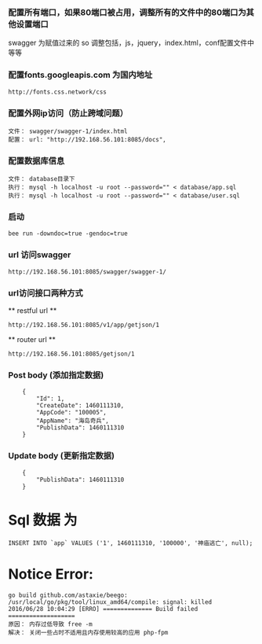 ### 配置所有端口，如果80端口被占用，调整所有的文件中的80端口为其他设置端口
  swagger 为赋值过来的  so  调整包括，js，jquery，index.html，conf配置文件中等等


### 配置fonts.googleapis.com 为国内地址
~~~
http://fonts.css.network/css
~~~


### 配置外网ip访问（防止跨域问题）
~~~
文件： swagger/swagger-1/index.html
配置： url: "http://192.168.56.101:8085/docs",
~~~

### 配置数据库信息
~~~
文件： database目录下
执行： mysql -h localhost -u root --password="" < database/app.sql
执行： mysql -h localhost -u root --password="" < database/user.sql
~~~


### 启动 
~~~
bee run -downdoc=true -gendoc=true
~~~


### url 访问swagger
~~~
http://192.168.56.101:8085/swagger/swagger-1/
~~~

### url访问接口两种方式 
** restful url **
~~~
http://192.168.56.101:8085/v1/app/getjson/1
~~~
** router url **
~~~
http://192.168.56.101:8085/getjson/1
~~~


### Post body (添加指定数据)
~~~
    {
        "Id": 1,
        "CreateDate": 1460111310,
        "AppCode": "100005",
        "AppName": "海岛奇兵",
        "PublishData": 1460111310 
    }
~~~
### Update body (更新指定数据)
~~~
    {
        "PublishData": 1460111310
    }
~~~

# Sql 数据 为 
    INSERT INTO `app` VALUES ('1', 1460111310, '100000', '神庙逃亡', null);


# Notice Error:
    go build github.com/astaxie/beego: /usr/local/go/pkg/tool/linux_amd64/compile: signal: killed
    2016/06/28 10:04:29 [ERRO] ============== Build failed ===================
    原因： 内存过低导致 free -m
    解决： 关闭一些占时不适用且内存使用较高的应用 php-fpm
